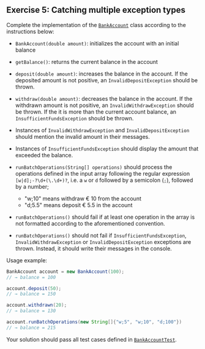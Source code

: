 ## Exercise 5: Catching multiple exception types

Complete the implementation of the [`BankAccount`](BankAccount.java) class according to the instructions below:

- `BankAccount(double amount)`: initializes the account with an initial balance

- `getBalance()`: returns the current balance in the account
  
- `deposit(double amount)`: increases the balance in the account. If the deposited amount is not positive, an `InvalidDepositException` should be thrown.

- `withdraw(double amount)`: decreases the balance in the account. If the withdrawn amount is not positive, an `InvalidWithdrawException` should be thrown. If the it is more than the current account balance, an `InsufficientFundsException` should be thrown.

- Instances of `InvalidWithdrawException` and `InvalidDepositException` should mention the invalid amount in their messages.

- Instances of `InsufficientFundsException` should display the amount that exceeded the balance.

- `runBatchOperations(String[] operations)` should process the operations defined in the input array following the regular expression `[w|d];-?\d+(\.\d+)?`, i.e. a `w` or `d` followed by a semicolon (`;`), followed by a number;
 
    - "w;10" means withdraw € 10 from the account
    - "d;5.5" means deposit € 5.5 in the account 

- `runBatchOperations()` should fail if at least one operation in the array is not formatted according to the aforementioned convention.

- `runBatchOperations()` should not fail if `InsufficientFundsException`, `InvalidWithdrawException` or `InvalidDepositException` exceptions are thrown. Instead, it should write their messages in the console.

Usage example:

```java
BankAccount account = new BankAccount(100);
// → balance = 100

account.deposit(50);
// → balance = 150

account.withdrawn(20);
// → balance = 130

account.runBatchOperations(new String[]{"w;5", "w;10", "d;100"})
// → balance = 215
```

Your solution should pass all test cases defined in [`BankAccountTest`](../../../test/java/ex5/BankAccountTest.java).